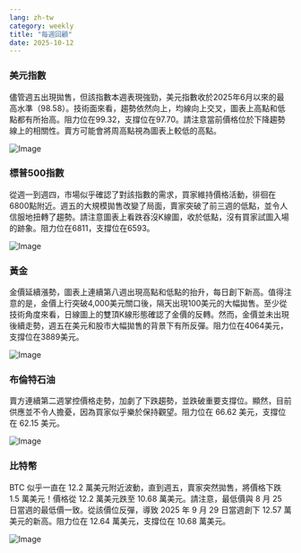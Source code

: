 ```yaml
---
lang: zh-tw
category: weekly
title: "每週回顧"
date: 2025-10-12
---
```


### 美元指數

儘管週五出現拋售，但該指數本週表現強勁，美元指數收於2025年6月以來的最高水準（98.58）。技術面來看，趨勢依然向上，均線向上交叉，圖表上高點和低點都有所抬高。阻力位在99.32，支撐位在97.70。請注意當前價格位於下降趨勢線上的相關性。賣方可能會將周高點視為圖表上較低的高點。

![Image](https://markleighedu.github.io/img/Oct-2025/12-Oct-2025/usdindex.jpg)

### 標普500指數

從週一到週四，市場似乎確認了對該指數的需求，買家維持價格活動，徘徊在6800點附近。週五的大規模拋售改變了局面，賣家突破了前三週的低點，並令人信服地扭轉了趨勢。請注意圖表上看跌吞沒K線圖，收於低點，沒有買家試圖入場的跡象。阻力位在6811，支撐位在6593。

![Image](https://markleighedu.github.io/img/Oct-2025/12-Oct-2025/sp500.jpg)

### 黃金

金價延續漲勢，圖表上連續第八週出現高點和低點的抬升，每日創下新高。值得注意的是，金價上行突破4,000美元關口後，隔天出現100美元的大幅拋售。至少從技術角度來看，日線圖上的雙頂K線形態確認了金價的反轉。然而，金價並未出現後續走勢，週五在美元和股市大幅拋售的背景下有所反彈。阻力位在4064美元，支撐位在3889美元。

![Image](https://markleighedu.github.io/img/Oct-2025/12-Oct-2025/gold.jpg)

### 布倫特石油

賣方連續第二週掌控價格走勢，加劇了下跌趨勢，並跌破重要支撐位。顯然，目前供應並不令人擔憂，因為買家似乎樂於保持觀望。阻力位在 66.62 美元，支撐位在 62.15 美元。

![Image](https://markleighedu.github.io/img/Oct-2025/12-Oct-2025/brentoil.jpg)

### 比特幣

BTC 似乎一直在 12.2 萬美元附近波動，直到週五，賣家突然拋售，將價格下跌 1.5 萬美元！價格從 12.2 萬美元跌至 10.68 萬美元。請注意，最低價與 8 月 25 日當週的最低價一致。從該價位反彈，導致 2025 年 9 月 29 日當週創下 12.57 萬美元的新高。阻力位在 12.64 萬美元，支撐位在 10.68 萬美元。

![Image](https://markleighedu.github.io/img/Oct-2025/12-Oct-2025/bitcoin.jpg)

